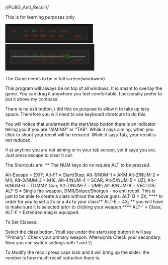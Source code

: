 //PUBG_Anti_Recoil//

This is for learning purposes only.

![](Anti_Recoil.png)
![](Anti_Recoil_Slider.png)

The Game needs to be in full screen(windowed)

This program will always be on top of all windows. It is meant to overlay the game. You can drag it anywhere you feel comfortable.
I personally prefer to put it above my compass. 

There is no exit button, i did this on purpose to allow it to take up less space. Therefore you will need to use keyboard shortcuts to do this. 

You will notice that underneath the start/stop button there is an indicator telling you if you are "AIMING" or "TAB".
While it says aiming, when you click to shoot your recoil will be reduced. 
While it says Tab, your recoil is not reduced.

if at anytime you are not aiming or in your tab screen, yet it says you are, Just press escape to clear it out.


The Shortcuts are: ** The NUM keys do no require ALT to be pressed. 

Alt-Escape 		= EXIT;
Alt-F1 			= Start/Stop;
Alt-1/NUM-1		= AKM
Alt-2/NUM-2		= M4;
Alt-3/NUM-3 		= M16;
Alt-4/NUM-4		= SCAR;
Alt-5/NUM-5		= UZI;
Alt-6/NUM-6		= TOMMY Gun;
Alt-7/NUM-7		= UMP;
Alt-8/NUM-8 		= VECTOR;
ALT-S		= Single fire weapon, DMR/Sniper/Shotgun - no anti recoil. This is just to be able to create a class without the above guns. 
ALT-Q		= 2X; **** In order for you to set a 2x or a 4x to your class** 
ALT-E		= 4X; ** you will have to make sure it is selected prior to clicking your weapon.****
ALT-`		= Class; 
ALT-F		= Extended mag is equipped.


To Set Classes:

Select the class button, Youll see under the start/stop button it will say "Primary". Check your primary weapon. 
Afterwords Check your secondary. Now you can switch settings with 1 and 2;

To Modify the recoil press caps lock and it will bring up the slider. the number is how much recoil reduction there is. 



